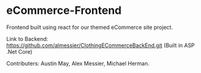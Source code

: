 # eCommerce-Frontend
Frontend built using react for our themed eCommerce site project.

Link to Backend: https://github.com/almessier/ClothingECommerceBackEnd.git (Built in ASP .Net Core)

Contributers: Austin May, Alex Messier, Michael Herman.
